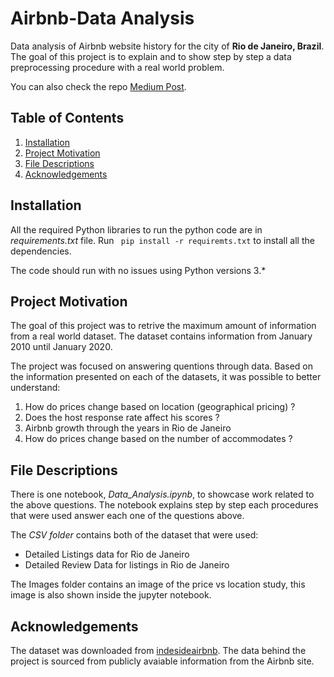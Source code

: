 # Airbnb-Data Analysis

Data analysis of Airbnb website history for the city of **Rio de Janeiro, Brazil**. The goal of this project is to explain and to show step by step a data preprocessing procedure with a real world problem.

You can also check the repo [Medium Post](https://medium.com/@danieldacosta_75030/rio-de-janeiro-airbnb-data-analysis-b43241102455).

## Table of Contents

1. [Installation](#installation)
2. [Project Motivation](#motivation)
3. [File Descriptions](#descriptions)
4. [Acknowledgements](#acknowledgements)

## Installation <a name="installation">

All the required Python libraries to run the python code are in *requirements.txt* file. Run ``` pip install -r requiremts.txt``` to install all the dependencies.

The code should run with no issues using Python versions 3.*

## Project Motivation <a name="motivation">

The goal of this project was to retrive the maximum amount of information from a real world dataset. The dataset contains information from January 2010 until January 2020.

The project was focused on answering quentions through data. Based on the information presented on each of the datasets, it was possible to better understand:

1. How do prices change based on location (geographical pricing) ?
2. Does the host response rate affect his scores ?
3. Airbnb growth through the years in Rio de Janeiro
4. How do prices change based on the number of accommodates ?

## File Descriptions <a name="descriptions">

There is one notebook, *Data_Analysis.ipynb*, to showcase work related to the above questions. The notebook explains step by step each procedures that were used answer each one of the questions above.

The *CSV folder* contains both of the dataset that were used:
  * Detailed Listings data for Rio de Janeiro
  * Detailed Review Data for listings in Rio de Janeiro

The Images folder contains an image of the price vs location study, this image is also shown inside the jupyter notebook.

## Acknowledgements <a name="acknowledgements"></a>

The dataset was downloaded from [indesideairbnb](http://insideairbnb.com/get-the-data.html). The data behind the project is sourced from publicly avaiable information from the Airbnb site.
